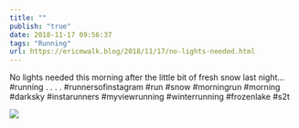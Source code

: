 ```yaml
---
title: ""
publish: "true"
date: 2018-11-17 09:56:37
tags: "Running"
url: https://ericmwalk.blog/2018/11/17/no-lights-needed.html
---
```


No lights needed this morning after the little bit of fresh snow last night... #running
.
.
.
.
#runnersofinstagram #run #snow #morningrun #morning #darksky #instarunners #myviewrunning #winterrunning #frozenlake #s2t

![](https://ericmwalk.blog/uploads/2022/240f5cc5dc.jpg)